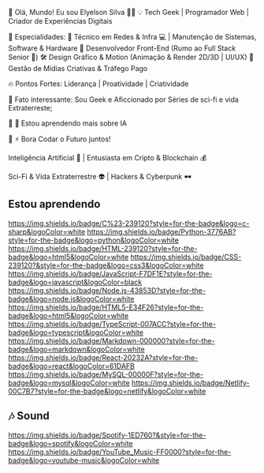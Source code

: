 🚀 Olá, Mundo! Eu sou Elyelson Silva 👨‍💻
💡 Tech Geek | Programador Web | Criador de Experiências Digitais

🔧 Especialidades:
🎯 Técnico em Redes & Infra 💻 | Manutenção de Sistemas, Software & Hardware
🎨 Desenvolvedor Front-End (Rumo ao Full Stack Senior 🚀)
🛠️ Design Gráfico & Motion (Animação & Render 2D/3D | UI/UX)
📢 Gestão de Mídias Criativas & Tráfego Pago

🔥 Pontos Fortes: Liderança | Proatividade | Criatividade

🤝 Fato interessante: Sou Geek e Aficcionado
por Séries de sci-fi e vida Extraterreste;

🔭 🌱 Estou aprendendo mais sobre IA

💬 ⚡ Bora Codar o Futuro juntos!

Inteligência Artificial 🤖 | Entusiasta em Cripto & Blockchain 💰

Sci-Fi & Vida Extraterrestre 👽 | Hackers & Cyberpunk 🕶️

## Estou aprendendo
https://img.shields.io/badge/C%23-239120?style=for-the-badge&logo=c-sharp&logoColor=white
	https://img.shields.io/badge/Python-3776AB?style=for-the-badge&logo=python&logoColor=white
https://img.shields.io/badge/HTML-239120?style=for-the-badge&logo=html5&logoColor=white
https://img.shields.io/badge/CSS-239120?&style=for-the-badge&logo=css3&logoColor=white
	https://img.shields.io/badge/JavaScript-F7DF1E?style=for-the-badge&logo=javascript&logoColor=black
https://img.shields.io/badge/Node.js-43853D?style=for-the-badge&logo=node.js&logoColor=white
https://img.shields.io/badge/HTML5-E34F26?style=for-the-badge&logo=html5&logoColor=white
https://img.shields.io/badge/TypeScript-007ACC?style=for-the-badge&logo=typescript&logoColor=white
	https://img.shields.io/badge/Markdown-000000?style=for-the-badge&logo=markdown&logoColor=white
https://img.shields.io/badge/React-20232A?style=for-the-badge&logo=react&logoColor=61DAFB
https://img.shields.io/badge/MySQL-00000F?style=for-the-badge&logo=mysql&logoColor=white
https://img.shields.io/badge/Netlify-00C7B7?style=for-the-badge&logo=netlify&logoColor=white

## 🎶 Sound
https://img.shields.io/badge/Spotify-1ED760?&style=for-the-badge&logo=spotify&logoColor=white
https://img.shields.io/badge/YouTube_Music-FF0000?style=for-the-badge&logo=youtube-music&logoColor=white

